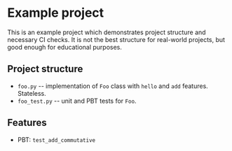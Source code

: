 # Example project

This is an example project which demonstrates project structure and necessary
CI checks. It is not the best structure for real-world projects, but good
enough for educational purposes.

## Project structure

- `foo.py` -- implementation of `Foo` class with `hello` and `add` features.
   Stateless.
- `foo_test.py` -- unit and PBT tests for `Foo`.

## Features

- PBT: `test_add_commutative`
